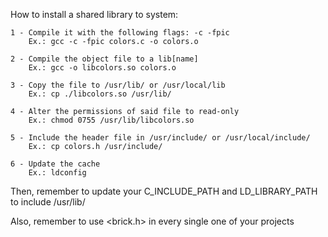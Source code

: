 How to install a shared library to system:

    1 - Compile it with the following flags: -c -fpic
        Ex.: gcc -c -fpic colors.c -o colors.o
    
    2 - Compile the object file to a lib[name]
        Ex.: gcc -o libcolors.so colors.o 

    3 - Copy the file to /usr/lib/ or /usr/local/lib 
        Ex.: cp ./libcolors.so /usr/lib/ 

    4 - Alter the permissions of said file to read-only 
        Ex.: chmod 0755 /usr/lib/libcolors.so 

    5 - Include the header file in /usr/include/ or /usr/local/include/
        Ex.: cp colors.h /usr/include/

    6 - Update the cache
        Ex.: ldconfig
   
Then, remember to update your C_INCLUDE_PATH and LD_LIBRARY_PATH to include /usr/lib/

Also, remember to use <brick.h> in every single one of your projects
